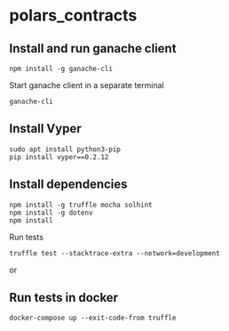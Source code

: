 # polars_contracts

## Install and run ganache client
```
npm install -g ganache-cli
```

Start ganache client in a separate terminal
```
ganache-cli
```

## Install Vyper
```
sudo apt install python3-pip
pip install vyper==0.2.12
```

## Install dependencies
```
npm install -g truffle mocha solhint
npm install -g dotenv
npm install
```

Run tests
```
truffle test --stacktrace-extra --network=development
```

or
## Run tests in docker
```
docker-compose up --exit-code-from truffle
```
